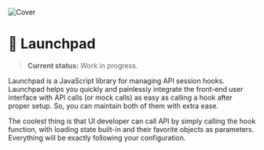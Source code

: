 ![Cover](https://imagedelivery.net/Dr98IMl5gQ9tPkFM5JRcng/faa32b55-3b43-46dd-c883-6219edcbff00/HD)

# 🛫 Launchpad

> **Current status:** Work in progress.

Launchpad is a JavaScript library for managing API session hooks. Launchpad helps you quickly and painlessly integrate the front-end user interface with API calls (or mock calls) as easy as calling a hook after proper setup. So, you can maintain both of them with extra ease.

The coolest thing is that UI developer can call API by simply calling the hook function, with loading state built-in and their favorite objects as parameters. Everything will be exactly following your configuration.
